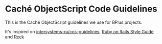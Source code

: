 # Caché ObjectScript Code Guidelines

This is the Caché ObjectScript guidelines we use for BPlus projects. 

It's inspired on [intersystems-ru/cos-guidelines](https://github.com/intersystems-ru/cos-guidelines), [Ruby on Rails Style Guide](https://github.com/rubocop-hq/rails-style-guide) and [Reek](https://github.com/troessner/reek)
